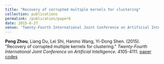 ```yaml
---
title: "Recovery of corrupted multiple kernels for clustering"
collection: publications
permalink: /publication/paper6
date: 2015-6-27
venue: 'Twenty-Fourth International Joint Conference on Artificial Intelligence'
---
```

**Peng Zhou**, Liang Du, Lei Shi, Hanmo Wang, Yi-Dong Shen. (2015). &quot;Recovery of corrupted multiple kernels for clustering.&quot; <i>Twenty-Fourth International Joint Conference on Artificial Intelligence</i>. 4105-4111. [paper](http://Doctor-Nobody.github.io/papers/IJCAI2015-576.pdf) [codes](http://Doctor-Nobody.github.io/codes/RMKC.rar)